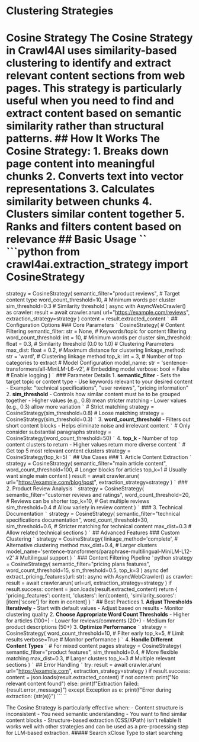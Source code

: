 # Clustering Strategies

# Cosine Strategy The Cosine Strategy in Crawl4AI uses similarity-based clustering to identify and extract relevant content sections from web pages. This strategy is particularly useful when you need to find and extract content based on semantic similarity rather than structural patterns. ## How It Works The Cosine Strategy: 1. Breaks down page content into meaningful chunks 2. Converts text into vector representations 3. Calculates similarity between chunks 4. Clusters similar content together 5. Ranks and filters content based on relevance ## Basic Usage `` ```python from crawl4ai.extraction_strategy import CosineStrategy

strategy = CosineStrategy( semantic_filter="product reviews",  # Target content type word_count_threshold=10,       # Minimum words per cluster sim_threshold=0.3          # Similarity threshold ) async with AsyncWebCrawler() as crawler: result = await crawler.arun( url="https://example.com/reviews", extraction_strategy=strategy ) content = result.extracted_content ``` ` ``` ## Configuration Options ### Core Parameters ``` ` ``` CosineStrategy( # Content Filtering semantic_filter: str = None,    # Keywords/topic for content filtering word_count_threshold: int = 10,  # Minimum words per cluster sim_threshold: float = 0.3,    # Similarity threshold (0.0 to 1.0) # Clustering Parameters max_dist: float = 0.2,      # Maximum distance for clustering linkage_method: str = 'ward',   # Clustering linkage method top_k: int = 3,          # Number of top categories to extract # Model Configuration model_name: str = 'sentence-transformers/all-MiniLM-L6-v2', # Embedding model verbose: bool = False       # Enable logging ) ``` ` ``` ### Parameter Details 1. **semantic_filter** - Sets the target topic or content type - Use keywords relevant to your desired content - Example: "technical specifications", "user reviews", "pricing information" 2. **sim_threshold** - Controls how similar content must be to be grouped together - Higher values (e.g., 0.8) mean stricter matching - Lower values (e.g., 0.3) allow more variation ``` ` ``` # Strict matching strategy = CosineStrategy(sim_threshold=0.8) # Loose matching strategy = CosineStrategy(sim_threshold=0.3) ``` ` ``` 3. **word_count_threshold** - Filters out short content blocks - Helps eliminate noise and irrelevant content ``` ` ``` # Only consider substantial paragraphs strategy = CosineStrategy(word_count_threshold=50) ``` ` ``` 4. **top_k** - Number of top content clusters to return - Higher values return more diverse content ``` ` ``` # Get top 5 most relevant content clusters strategy = CosineStrategy(top_k=5) ``` ` ``` ## Use Cases ### 1. Article Content Extraction ``` ` ``` strategy = CosineStrategy( semantic_filter="main article content", word_count_threshold=100, # Longer blocks for articles top_k=1          # Usually want single main content ) result = await crawler.arun( url="https://example.com/blog/post", extraction_strategy=strategy ) ``` ` ``` ### 2. Product Review Analysis ``` ` ``` strategy = CosineStrategy( semantic_filter="customer reviews and ratings", word_count_threshold=20,  # Reviews can be shorter top_k=10,         # Get multiple reviews sim_threshold=0.4     # Allow variety in review content ) ``` ` ``` ### 3. Technical Documentation ``` ` ``` strategy = CosineStrategy( semantic_filter="technical specifications documentation", word_count_threshold=30, sim_threshold=0.6,    # Stricter matching for technical content max_dist=0.3       # Allow related technical sections ) ``` ` ``` ## Advanced Features ### Custom Clustering ``` ` ``` strategy = CosineStrategy( linkage_method='complete', # Alternative clustering method max_dist=0.4,       # Larger clusters model_name='sentence-transformers/paraphrase-multilingual-MiniLM-L12-v2' # Multilingual support ) ``` ` ``` ### Content Filtering Pipeline ``` ` ```python strategy = CosineStrategy( semantic_filter="pricing plans features", word_count_threshold=15, sim_threshold=0.5, top_k=3 ) async def extract_pricing_features(url: str): async with AsyncWebCrawler() as crawler: result = await crawler.arun( url=url, extraction_strategy=strategy ) if result.success: content = json.loads(result.extracted_content) return { 'pricing_features': content, 'clusters': len(content), 'similarity_scores': [item['score'] for item in content] } ``` ` ``` ## Best Practices 1. **Adjust Thresholds Iteratively** - Start with default values - Adjust based on results - Monitor clustering quality 2. **Choose Appropriate Word Count Thresholds** - Higher for articles (100+) - Lower for reviews/comments (20+) - Medium for product descriptions (50+) 3. **Optimize Performance** ``` ` ``` strategy = CosineStrategy( word_count_threshold=10, # Filter early top_k=5,         # Limit results verbose=True       # Monitor performance ) ``` ` ``` 4. **Handle Different Content Types** ``` ` ``` # For mixed content pages strategy = CosineStrategy( semantic_filter="product features", sim_threshold=0.4,   # More flexible matching max_dist=0.3,     # Larger clusters top_k=3        # Multiple relevant sections ) ``` ` ``` ## Error Handling ``` ` ``` try: result = await crawler.arun( url="https://example.com", extraction_strategy=strategy ) if result.success: content = json.loads(result.extracted_content) if not content: print("No relevant content found") else: print(f"Extraction failed: {result.error_message}") except Exception as e: print(f"Error during extraction: {str(e)}") ``` ``

The Cosine Strategy is particularly effective when: - Content structure is inconsistent - You need semantic understanding - You want to find similar content blocks - Structure-based extraction (CSS/XPath) isn't reliable It works well with other strategies and can be used as a pre-processing step for LLM-based extraction. ##### Search xClose Type to start searching